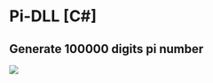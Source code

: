 # Pi-DLL [C#]
<h2> Generate 100000 digits pi number </h2>


<img src="https://i.resimyukle.xyz/VB8bIx.gif" />
